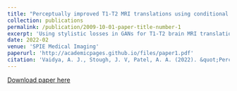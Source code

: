 ```yaml
---
title: "Perceptually improved T1-T2 MRI translations using conditional generative adversarial networks”"
collection: publications
permalink: /publication/2009-10-01-paper-title-number-1
excerpt: 'Using stylistic losses in GANs for T1-T2 brain MRI translation'
date: 2022-02
venue: 'SPIE Medical Imaging'
paperurl: 'http://academicpages.github.io/files/paper1.pdf'
citation: 'Vaidya, A. J., Stough, J. V, Patel, A. A. (2022). &quot;Perceptually improved T1-T2 MRI translations using conditional generative adversarial networks.&quot; <i>SPIE Medical Imaging</i>. 1(1).'
---
```



[Download paper here](http://academicpages.github.io/files/paper1.pdf)

